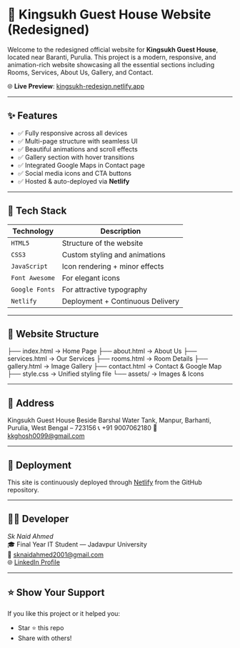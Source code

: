 # 🏨 Kingsukh Guest House Website (Redesigned)

Welcome to the redesigned official website for **Kingsukh Guest House**, located near Baranti, Purulia. This project is a modern, responsive, and animation-rich website showcasing all the essential sections including Rooms, Services, About Us, Gallery, and Contact.

🌐 **Live Preview**: [kingsukh-redesign.netlify.app](https://kingsukh-redesign.netlify.app)

---

## ✨ Features

- ✅ Fully responsive across all devices
- ✅ Multi-page structure with seamless UI
- ✅ Beautiful animations and scroll effects
- ✅ Gallery section with hover transitions
- ✅ Integrated Google Maps in Contact page
- ✅ Social media icons and CTA buttons
- ✅ Hosted & auto-deployed via **Netlify**

---

## 🧱 Tech Stack

| Technology     | Description                      |
|----------------|----------------------------------|
| `HTML5`        | Structure of the website         |
| `CSS3`         | Custom styling and animations    |
| `JavaScript`   | Icon rendering + minor effects   |
| `Font Awesome` | For elegant icons                |
| `Google Fonts` | For attractive typography        |
| `Netlify`      | Deployment + Continuous Delivery |

---

## 🔗 Website Structure
├── index.html          → Home Page ├── about.html          → About Us ├── services.html       → Our Services ├── rooms.html          → Room Details ├── gallery.html        → Image Gallery ├── contact.html        → Contact & Google Map ├── style.css           → Unified styling file └── assets/             → Images & Icons

---

## 📍 Address

Kingsukh Guest House
Beside Barshal Water Tank, Manpur,
Barhanti, Purulia, West Bengal – 723156
📞 ‪+91 9007062180‬
📧 kkghosh0099@gmail.com

---

## 🚀 Deployment

This site is continuously deployed through [Netlify](https://www.netlify.com/) from the GitHub repository.

---

## 👨‍💻 Developer

*Sk Naid Ahmed*  
🎓 Final Year IT Student — Jadavpur University  
📧 sknaidahmed2001@gmail.com  
🌐 [LinkedIn Profile](https://www.linkedin.com/in/sk-naid-ahmed-sna8276)

---

## ⭐ Show Your Support

If you like this project or it helped you:
- Star ⭐ this repo
- Share with others!
